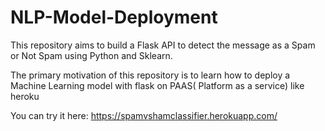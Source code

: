 # NLP-Model-Deployment

This repository aims to build a Flask API to detect the message as a Spam or Not Spam using Python and Sklearn.

The primary motivation of this repository is to learn how to deploy a Machine Learning model with flask on PAAS( Platform as a service) like heroku

You can try it here: https://spamvshamclassifier.herokuapp.com/
